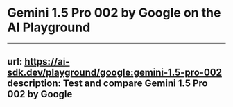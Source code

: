 # Gemini 1.5 Pro 002 by Google on the AI Playground


---
url: https://ai-sdk.dev/playground/google:gemini-1.5-pro-002
description: Test and compare Gemini 1.5 Pro 002 by Google
---
